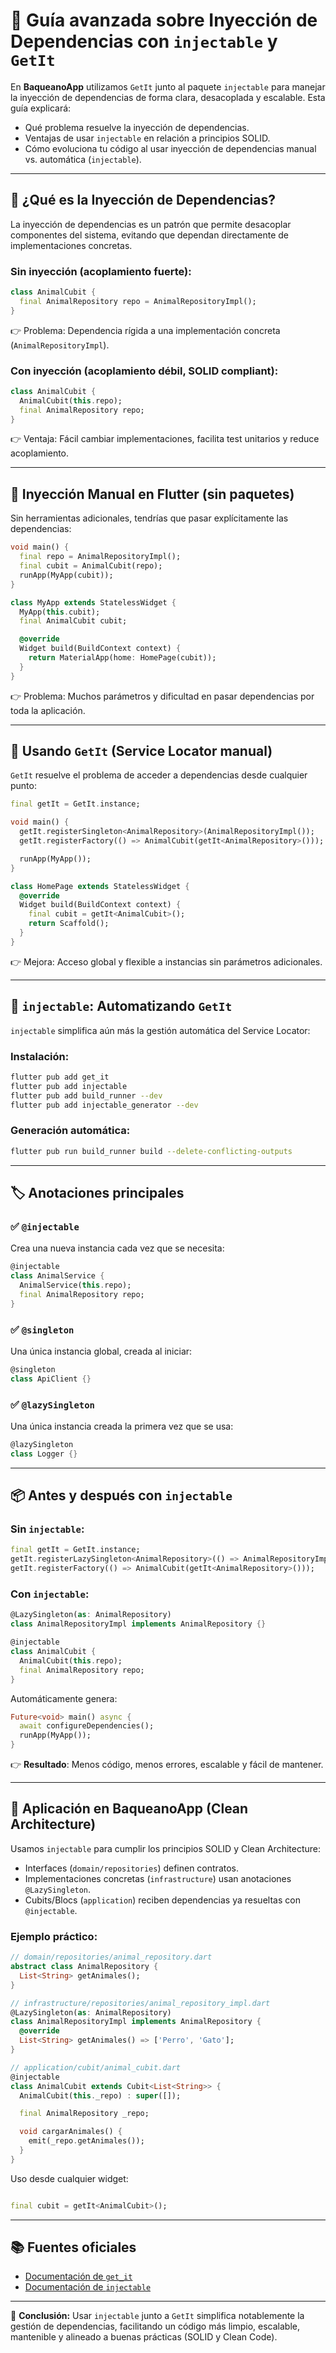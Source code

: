 # 🧩 Guía avanzada sobre Inyección de Dependencias con `injectable` y `GetIt`

En **BaqueanoApp** utilizamos `GetIt` junto al paquete `injectable` para manejar la inyección de dependencias de forma clara, desacoplada y escalable. Esta guía explicará:

- Qué problema resuelve la inyección de dependencias.
- Ventajas de usar `injectable` en relación a principios SOLID.
- Cómo evoluciona tu código al usar inyección de dependencias manual vs. automática (`injectable`).

---

## 🚧 ¿Qué es la Inyección de Dependencias?

La inyección de dependencias es un patrón que permite desacoplar componentes del sistema, evitando que dependan directamente de implementaciones concretas.

### Sin inyección (acoplamiento fuerte):

```dart
class AnimalCubit {
  final AnimalRepository repo = AnimalRepositoryImpl();
}
```

👉 Problema: Dependencia rígida a una implementación concreta (`AnimalRepositoryImpl`).

### Con inyección (acoplamiento débil, SOLID compliant):

```dart
class AnimalCubit {
  AnimalCubit(this.repo);
  final AnimalRepository repo;
}
```

👉 Ventaja: Fácil cambiar implementaciones, facilita test unitarios y reduce acoplamiento.

---

## 🔧 Inyección Manual en Flutter (sin paquetes)

Sin herramientas adicionales, tendrías que pasar explícitamente las dependencias:

```dart
void main() {
  final repo = AnimalRepositoryImpl();
  final cubit = AnimalCubit(repo);
  runApp(MyApp(cubit));
}

class MyApp extends StatelessWidget {
  MyApp(this.cubit);
  final AnimalCubit cubit;

  @override
  Widget build(BuildContext context) {
    return MaterialApp(home: HomePage(cubit));
  }
}
```

👉 Problema: Muchos parámetros y dificultad en pasar dependencias por toda la aplicación.

---

## 🚀 Usando `GetIt` (Service Locator manual)

`GetIt` resuelve el problema de acceder a dependencias desde cualquier punto:

```dart
final getIt = GetIt.instance;

void main() {
  getIt.registerSingleton<AnimalRepository>(AnimalRepositoryImpl());
  getIt.registerFactory(() => AnimalCubit(getIt<AnimalRepository>()));

  runApp(MyApp());
}

class HomePage extends StatelessWidget {
  @override
  Widget build(BuildContext context) {
    final cubit = getIt<AnimalCubit>();
    return Scaffold();
  }
}
```

👉 Mejora: Acceso global y flexible a instancias sin parámetros adicionales.

---

## 🧙 `injectable`: Automatizando `GetIt`

`injectable` simplifica aún más la gestión automática del Service Locator:

### Instalación:
```bash
flutter pub add get_it
flutter pub add injectable
flutter pub add build_runner --dev
flutter pub add injectable_generator --dev
```

### Generación automática:
```bash
flutter pub run build_runner build --delete-conflicting-outputs
```

---

## 🏷️ Anotaciones principales

### ✅ `@injectable`
Crea una nueva instancia cada vez que se necesita:

```dart
@injectable
class AnimalService {
  AnimalService(this.repo);
  final AnimalRepository repo;
}
```

### ✅ `@singleton`
Una única instancia global, creada al iniciar:

```dart
@singleton
class ApiClient {}
```

### ✅ `@lazySingleton`
Una única instancia creada la primera vez que se usa:

```dart
@lazySingleton
class Logger {}
```

---

## 📦 Antes y después con `injectable`

### Sin `injectable`:
```dart
final getIt = GetIt.instance;
getIt.registerLazySingleton<AnimalRepository>(() => AnimalRepositoryImpl());
getIt.registerFactory(() => AnimalCubit(getIt<AnimalRepository>()));
```

### Con `injectable`:

```dart
@LazySingleton(as: AnimalRepository)
class AnimalRepositoryImpl implements AnimalRepository {}

@injectable
class AnimalCubit {
  AnimalCubit(this.repo);
  final AnimalRepository repo;
}
```

Automáticamente genera:

```dart
Future<void> main() async {
  await configureDependencies();
  runApp(MyApp());
}
```

👉 **Resultado**: Menos código, menos errores, escalable y fácil de mantener.

---

## 🧱 Aplicación en BaqueanoApp (Clean Architecture)

Usamos `injectable` para cumplir los principios SOLID y Clean Architecture:

- Interfaces (`domain/repositories`) definen contratos.
- Implementaciones concretas (`infrastructure`) usan anotaciones `@LazySingleton`.
- Cubits/Blocs (`application`) reciben dependencias ya resueltas con `@injectable`.

### Ejemplo práctico:

```dart
// domain/repositories/animal_repository.dart
abstract class AnimalRepository {
  List<String> getAnimales();
}

// infrastructure/repositories/animal_repository_impl.dart
@LazySingleton(as: AnimalRepository)
class AnimalRepositoryImpl implements AnimalRepository {
  @override
  List<String> getAnimales() => ['Perro', 'Gato'];
}

// application/cubit/animal_cubit.dart
@injectable
class AnimalCubit extends Cubit<List<String>> {
  AnimalCubit(this._repo) : super([]);

  final AnimalRepository _repo;

  void cargarAnimales() {
    emit(_repo.getAnimales());
  }
}
```

Uso desde cualquier widget:
```dart

final cubit = getIt<AnimalCubit>();
```

---

## 📚 Fuentes oficiales

- [Documentación de `get_it`](https://pub.dev/packages/get_it)
- [Documentación de `injectable`](https://pub.dev/packages/injectable)

---

🚀 **Conclusión:** Usar `injectable` junto a `GetIt` simplifica notablemente la gestión de dependencias, facilitando un código más limpio, escalable, mantenible y alineado a buenas prácticas (SOLID y Clean Code).
